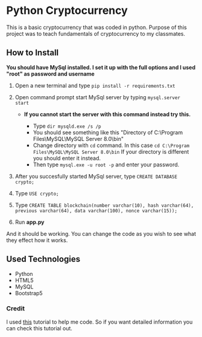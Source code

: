 # Python Cryptocurrency

This is a basic cryptocurrency that was coded in python. Purpose of this project was to teach fundamentals of cryptocurrency to my classmates.

## How to Install

**You should have MySql installed. I set it up with the full options and I used "root" as password and username**

1. Open a new terminal and type `pip install -r requirements.txt`

2. Open command prompt start MySql server by typing `mysql.server start`

    - **If you cannot start the server with this command instead try this.**

        - Type `dir mysqld.exe /s /p`
        - You should see something like this "Directory of C:\Program Files\MySQL\MySQL Server 8.0\bin"
        - Change directory with `cd` command. In this case `cd C:\Program Files\MySQL\MySQL Server 8.0\bin` If your directory is different you should enter it instead.
        - Then type `mysql.exe -u root -p` and enter your password.
        
3. After you succesfully started MySql server, type `CREATE DATABASE crypto;`

4. Type `USE crypto;`

5. Type `CREATE TABLE blockchain(number varchar(10), hash varchar(64), previous varchar(64), data varchar(100), nonce varchar(15));`

6. Run **app.py**

And it should be working. You can change the code as you wish to see what they effect how it works.



## Used Technologies

- Python
- HTML5
- MySQL
- Bootstrap5


### Credit

I used [this](https://www.youtube.com/watch?v=b41TVaLwhKc&list=PLtCKS3CuBDYV_Vyl1ZH2Je8gSdXfQf4e3) tutorial to help me code. So if you want detailed information you can check this tutorial out.
